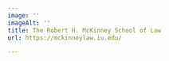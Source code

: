 ```yaml
---
image: ''
imageAlt: ''
title: The Robert H. McKinney School of Law
url: https://mckinneylaw.iu.edu/

---
```

